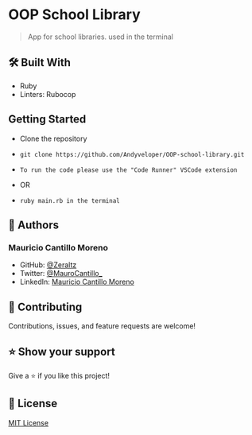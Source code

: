 # OOP School Library

> App for school libraries. used in the terminal

## 🛠️ Built With

- Ruby
- Linters: Rubocop

## Getting Started

- Clone the repository
- `git clone https://github.com/Andyveloper/OOP-school-library.git`

- `To run the code please use the "Code Runner" VSCode extension`
- OR
- `ruby main.rb in the terminal`

## 👤 Authors

### Mauricio Cantillo Moreno

- GitHub: [@Zeraltz](https://github.com/Zeraltz)
- Twitter: [@MauroCantillo\_](https://twitter.com/MauroCantillo_)
- LinkedIn: [Mauricio Cantillo Moreno](https://www.linkedin.com/in/mauricio-cantillo-moreno/)

## 🤝 Contributing

Contributions, issues, and feature requests are welcome!

## ⭐️ Show your support

Give a ⭐️ if you like this project!

## 📝 License

[MIT License](https://github.com/mikemtzp/Space-Travelers-Hub/blob/dev/LICENSE)
